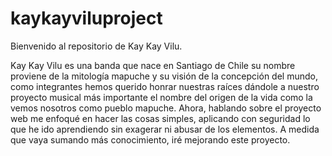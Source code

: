 # kaykayviluproject 
Bienvenido al repositorio de Kay Kay Vilu. 

Kay Kay Vilu es una banda que nace en Santiago de Chile 
su nombre proviene de la mitología mapuche y su visión de la 
concepción del mundo, como integrantes hemos querido honrar nuestras raíces dándole a nuestro proyecto musical
más importante el nombre del origen de la vida como la vemos nosotros como pueblo mapuche. 
Ahora, hablando sobre el proyecto web me enfoqué en hacer las cosas simples, 
aplicando con seguridad lo que he ido aprendiendo sin exagerar ni abusar de los elementos. 
A medida que vaya sumando más conocimiento, iré mejorando este proyecto.
